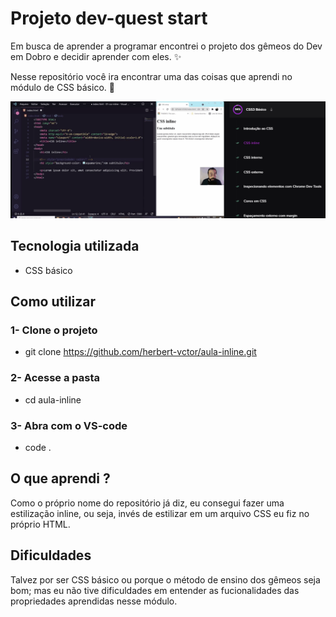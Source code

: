 # Projeto dev-quest start
Em busca de aprender a programar encontrei o projeto dos gêmeos do Dev em Dobro e decidir aprender com eles. ✨

Nesse repositório você ira encontrar uma das coisas que aprendi no módulo de CSS básico. 🚀

[<img src="./aula-inline.gif" alt="gif da aula sobre estilização inline do módulo básico de CSS">](https://www.youtube.com/@DevemDobro)

## Tecnologia utilizada
- CSS básico

## Como utilizar
### 1- Clone o projeto
- git clone <https://github.com/herbert-vctor/aula-inline.git>

### 2- Acesse a pasta
- cd aula-inline

### 3- Abra com o VS-code
- code .

## O que aprendi ?
Como o próprio nome do repositório já diz, eu consegui fazer uma estilização inline, ou seja, invés de estilizar em um arquivo CSS eu fiz no próprio HTML.

## Dificuldades 
Talvez por ser CSS básico ou porque o método de ensino dos gêmeos seja bom; mas eu não tive dificuldades em entender as fucionalidades das propriedades aprendidas nesse módulo.
